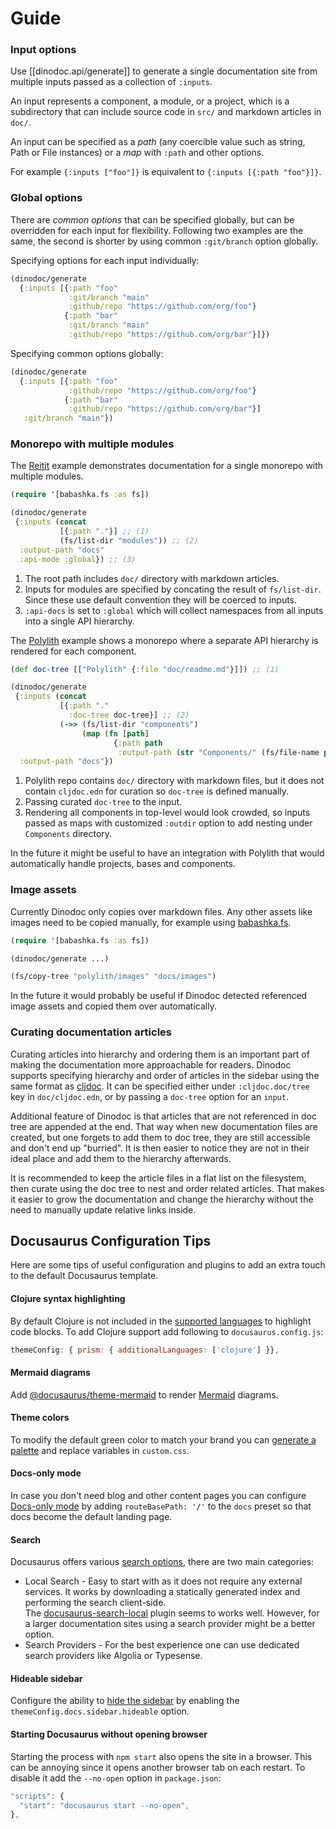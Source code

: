 # Guide

### Input options

Use [[dinodoc.api/generate]] to generate a single documentation site from multiple inputs passed as a collection of `:inputs`.

An input represents a component, a module, or a project, which is a subdirectory that can include source code in `src/` and markdown articles in `doc/`.

An input can be specified as a *path* (any coercible value such as string, Path or File instances) or a *map* with `:path` and other options.

For example `{:inputs ["foo"]}` is equivalent to `{:inputs [{:path "foo"}]}`.

### Global options

There are *common options* that can be specified globally, but can be overridden for each input for flexibility.
Following two examples are the same, the second is shorter by using common `:git/branch` option globally.

Specifying options for each input individually:

```clojure
(dinodoc/generate
  {:inputs [{:path "foo"
             :git/branch "main"
             :github/repo "https://github.com/org/foo"}
            {:path "bar"
             :git/branch "main"
             :github/repo "https://github.com/org/bar"}]})
```

Specifying common options globally:

```clojure
(dinodoc/generate
  {:inputs [{:path "foo"
             :github/repo "https://github.com/org/foo"}
            {:path "bar"
             :github/repo "https://github.com/org/bar"}]
   :git/branch "main"})
```

### Monorepo with multiple modules 

The [Reitit](https://github.com/dundalek/dinodoc/blob/main/examples/reitit/doc.clj) example demonstrates documentation for a single monorepo with multiple modules.

```clojure
(require '[babashka.fs :as fs])

(dinodoc/generate
 {:inputs (concat
           [{:path "."}] ;; (1)
           (fs/list-dir "modules")) ;; (2)
  :output-path "docs"
  :api-mode :global}) ;; (3)
```

1. The root path includes `doc/` directory with markdown articles.
2. Inputs for modules are specified by concating the result of `fs/list-dir`. Since these use default convention they will be coerced to inputs.
3. `:api-docs` is set to `:global` which will collect namespaces from all inputs into a single API hierarchy.

The [Polylith](https://github.com/dundalek/dinodoc/blob/main/examples/polylith/doc.clj) example shows a monorepo where a separate API hierarchy is rendered for each component.

```clojure
(def doc-tree [["Polylith" {:file "doc/readme.md"}]]) ;; (1)

(dinodoc/generate
 {:inputs (concat
           [{:path "."
             :doc-tree doc-tree}] ;; (2)
           (->> (fs/list-dir "components")
                (map (fn [path]
                       {:path path
                        :output-path (str "Components/" (fs/file-name path))})))) ;; (3)
  :output-path "docs"})
```

1. Polylith repo contains `doc/` directory with markdown files, but it does not contain `cljdoc.edn` for curation so `doc-tree` is defined manually.
2. Passing curated `doc-tree` to the input.
3. Rendering all components in top-level would look crowded, so inputs passed as maps with customized `:outdir` option to add nesting under `Components` directory.

In the future it might be useful to have an integration with Polylith that would automatically handle projects, bases and components.

### Image assets

Currently Dinodoc only copies over markdown files. Any other assets like images need to be copied manually, for example using [babashka.fs](https://github.com/babashka/fs).

```clojure
(require '[babashka.fs :as fs])

(dinodoc/generate ...)

(fs/copy-tree "polylith/images" "docs/images")
```

In the future it would probably be useful if Dinodoc detected referenced image assets and copied them over automatically.

### Curating documentation articles

Curating articles into hierarchy and ordering them is an important part of making the documentation more approachable for readers.
Dinodoc supports specifying hierarchy and order of articles in the sidebar using the same format as [cljdoc](https://github.com/cljdoc/cljdoc/blob/master/doc/userguide/for-library-authors.adoc#configuring-articles).
It can be specified either under `:cljdoc.doc/tree` key in `doc/cljdoc.edn`, or by passing a `doc-tree` option for an `input`.

Additional feature of Dinodoc is that articles that are not referenced in doc tree are appended at the end.
That way when new documentation files are created, but one forgets to add them to doc tree, they are still accessible and don't end up "burried".
It is then easier to notice they are not in their ideal place and add them to the hierarchy afterwards.

It is recommended to keep the article files in a flat list on the filesystem, then curate using the doc tree to nest and order related articles.
That makes it easier to grow the documentation and change the hierarchy without the need to manually update relative links inside.

## Docusaurus Configuration Tips

Here are some tips of useful configuration and plugins to add an extra touch to the default Docusaurus template.

#### Clojure syntax highlighting  

By default Clojure is not included in the [supported languages](https://docusaurus.io/docs/markdown-features/code-blocks#supported-languages) to highlight code blocks.
To add Clojure support add following to `docusaurus.config.js`:  
```js
themeConfig: { prism: { additionalLanguages: ['clojure'] }},
```

#### Mermaid diagrams

Add [@docusaurus/theme-mermaid](https://docusaurus.io/docs/markdown-features/diagrams) to render [Mermaid](https://mermaid.js.org/) diagrams.

#### Theme colors

To modify the default green color to match your brand you can [generate a palette](https://docusaurus.io/docs/styling-layout#styling-your-site-with-infima) and replace variables in `custom.css`.

#### Docs-only mode

In case you don't need blog and other content pages you can configure [Docs-only mode](https://docusaurus.io/docs/docs-introduction#docs-only-mode) by adding `routeBasePath: '/'` to the `docs` preset so that docs become the default landing page.

#### Search

Docusaurus offers various [search options](https://docusaurus.io/docs/search), there are two main categories:
- Local Search - Easy to start with as it does not require any external services.
  It works by downloading a statically generated index and performing the search client-side.  
  The [docusaurus-search-local](https://github.com/easyops-cn/docusaurus-search-local) plugin seems to works well.
  However, for a larger documentation sites using a search provider might be a better option.
- Search Providers - For the best experience one can use dedicated search providers like Algolia or Typesense.

#### Hideable sidebar

Configure the ability to [hide the sidebar](https://docusaurus.io/docs/sidebar#hideable-sidebar) by enabling the `themeConfig.docs.sidebar.hideable` option.

#### Starting Docusaurus without opening browser

Starting the process with `npm start` also opens the site in a browser.
This can be annoying since it opens another browser tab on each restart.
To disable it add the `--no-open` option in `package.json`:

```js
"scripts": {
  "start": "docusaurus start --no-open",
},
```
